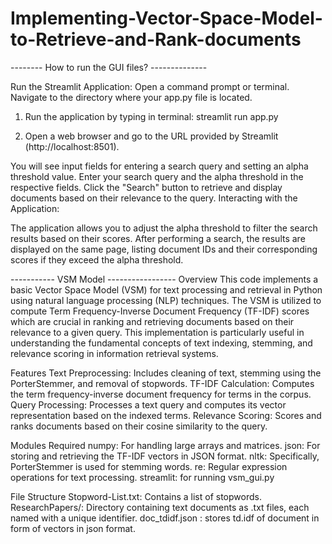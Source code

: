 # Implementing-Vector-Space-Model-to-Retrieve-and-Rank-documents

-------- How to run the GUI files? --------------

Run the Streamlit Application:
Open a command prompt or terminal.
Navigate to the directory where your app.py file is located.

1. Run the application by typing in terminal: streamlit run app.py

2. Open a web browser and go to the URL provided by Streamlit (http://localhost:8501).


You will see input fields for entering a search query and setting an alpha threshold value.
Enter your search query and the alpha threshold in the respective fields.
Click the "Search" button to retrieve and display documents based on their relevance to the query.
Interacting with the Application:

The application allows you to adjust the alpha threshold to filter the search results based on their scores.
After performing a search, the results are displayed on the same page, listing document IDs and their corresponding scores if they exceed the alpha threshold.


----------- VSM Model -----------------
Overview
This code implements a basic Vector Space Model (VSM) for text processing and retrieval in Python using natural language processing (NLP) techniques. 
The VSM is utilized to compute Term Frequency-Inverse Document Frequency (TF-IDF) scores which are crucial in ranking and retrieving documents based on 
their relevance to a given query. This implementation is particularly useful in understanding the fundamental concepts of text indexing, stemming, and 
relevance scoring in information retrieval systems.

Features
Text Preprocessing: Includes cleaning of text, stemming using the PorterStemmer, and removal of stopwords.
TF-IDF Calculation: Computes the term frequency-inverse document frequency for terms in the corpus.
Query Processing: Processes a text query and computes its vector representation based on the indexed terms.
Relevance Scoring: Scores and ranks documents based on their cosine similarity to the query.

Modules Required
numpy: For handling large arrays and matrices.
json: For storing and retrieving the TF-IDF vectors in JSON format.
nltk: Specifically, PorterStemmer is used for stemming words.
re: Regular expression operations for text processing.
streamlit: for running vsm_gui.py

File Structure
Stopword-List.txt: Contains a list of stopwords.
ResearchPapers/: Directory containing text documents as .txt files, each named with a unique identifier.
doc_tdidf.json : stores td.idf of document in form of vectors in json format. 
